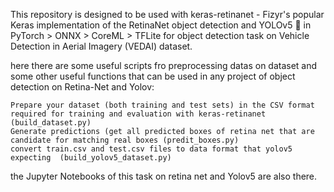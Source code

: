 This repository is designed to be used with keras-retinanet - Fizyr's popular Keras implementation of the RetinaNet object detection and YOLOv5 🚀 in PyTorch > ONNX > CoreML > TFLite  for object detection task on Vehicle Detection in Aerial Imagery (VEDAI) dataset.

here there are some useful scripts fro preprocessing datas on dataset and some other useful functions that can be used in any project of object detection on Retina-Net and Yolov:

    Prepare your dataset (both training and test sets) in the CSV format required for training and evaluation with keras-retinanet (build_dataset.py)
    Generate predictions (get all predicted boxes of retina net that are candidate for matching real boxes (predit_boxes.py)
    convert train.csv and test.csv files to data format that yolov5 expecting  (build_yolov5_dataset.py)

the Jupyter Notebooks of this task on retina net and Yolov5 are also there.
